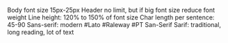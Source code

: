Body font size 15px-25px
Header no limit, but if big font size reduce font weight
Line height: 120% to 150% of font size
Char length per sentence: 45-90
Sans-serif: modern #Lato #Raleway #PT San-Serif
Sarif: traditional, long reading, lot of text
